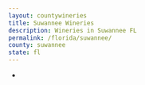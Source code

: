 ```yaml
---
layout: countywineries
title: Suwannee Wineries
description: Wineries in Suwannee FL
permalink: /florida/suwannee/
county: suwannee
state: fl
---
```

-
